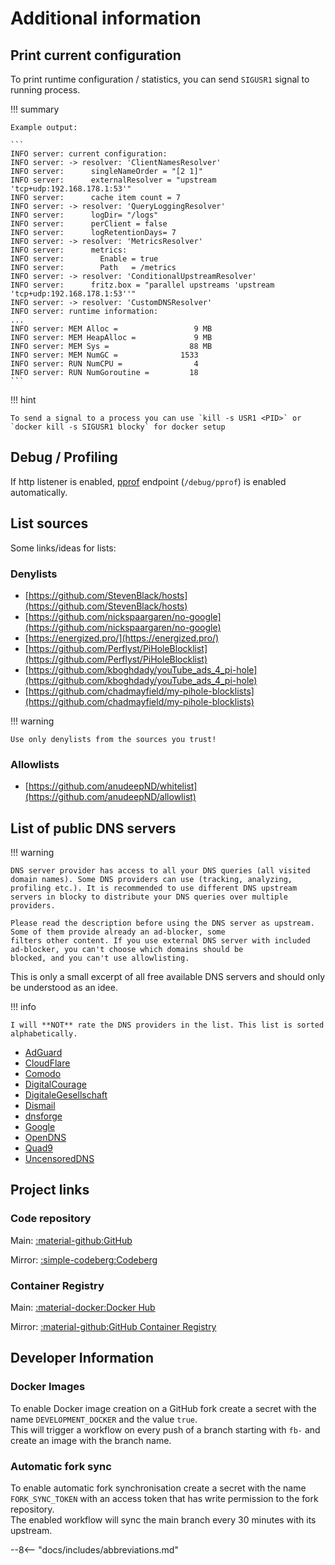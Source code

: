 # Additional information

## Print current configuration

To print runtime configuration / statistics, you can send `SIGUSR1` signal to running process.

!!! summary

    Example output:

    ```
    INFO server: current configuration:
    INFO server: -> resolver: 'ClientNamesResolver'
    INFO server:      singleNameOrder = "[2 1]"
    INFO server:      externalResolver = "upstream 'tcp+udp:192.168.178.1:53'"
    INFO server:      cache item count = 7
    INFO server: -> resolver: 'QueryLoggingResolver'
    INFO server:      logDir= "/logs"
    INFO server:      perClient = false
    INFO server:      logRetentionDays= 7
    INFO server: -> resolver: 'MetricsResolver'
    INFO server:      metrics:
    INFO server:        Enable = true
    INFO server:        Path   = /metrics
    INFO server: -> resolver: 'ConditionalUpstreamResolver'
    INFO server:      fritz.box = "parallel upstreams 'upstream 'tcp+udp:192.168.178.1:53''"
    INFO server: -> resolver: 'CustomDNSResolver'
    INFO server: runtime information:
    ...
    INFO server: MEM Alloc =                 9 MB
    INFO server: MEM HeapAlloc =             9 MB
    INFO server: MEM Sys =                  88 MB
    INFO server: MEM NumGC =              1533
    INFO server: RUN NumCPU =                4
    INFO server: RUN NumGoroutine =         18
    ```

!!! hint

    To send a signal to a process you can use `kill -s USR1 <PID>` or `docker kill -s SIGUSR1 blocky` for docker setup

## Debug / Profiling

If http listener is enabled, [pprof](https://golang.org/pkg/net/http/pprof/) endpoint (`/debug/pprof`) is enabled
automatically.

## List sources

Some links/ideas for lists:

### Denylists

* [https://github.com/StevenBlack/hosts](https://github.com/StevenBlack/hosts)
* [https://github.com/nickspaargaren/no-google](https://github.com/nickspaargaren/no-google)
* [https://energized.pro/](https://energized.pro/)
* [https://github.com/Perflyst/PiHoleBlocklist](https://github.com/Perflyst/PiHoleBlocklist)
* [https://github.com/kboghdady/youTube_ads_4_pi-hole](https://github.com/kboghdady/youTube_ads_4_pi-hole)
* [https://github.com/chadmayfield/my-pihole-blocklists](https://github.com/chadmayfield/my-pihole-blocklists)

!!! warning

    Use only denylists from the sources you trust!

### Allowlists

* [https://github.com/anudeepND/whitelist](https://github.com/anudeepND/allowlist)

## List of public DNS servers

!!! warning

    DNS server provider has access to all your DNS queries (all visited domain names). Some DNS providers can use (tracking, analyzing, profiling etc.). It is recommended to use different DNS upstream servers in blocky to distribute your DNS queries over multiple providers.

    Please read the description before using the DNS server as upstream. Some of them provide already an ad-blocker, some
    filters other content. If you use external DNS server with included ad-blocker, you can't choose which domains should be
    blocked, and you can't use allowlisting.

This is only a small excerpt of all free available DNS servers and should only be understood as an idee.

!!! info

    I will **NOT** rate the DNS providers in the list. This list is sorted alphabetically.

* [AdGuard](https://adguard.com/en/adguard-dns/setup.html)
* [CloudFlare](https://1.1.1.1/)
* [Comodo](https://www.comodo.com/secure-dns/)
* [DigitalCourage](https://digitalcourage.de/support/zensurfreier-dns-server)
* [DigitaleGesellschaft](https://www.digitale-gesellschaft.ch/dns/)
* [Dismail](https://dismail.de/info.html#dns)
* [dnsforge](https://dnsforge.de/)
* [Google](https://developers.google.com/speed/public-dns)
* [OpenDNS](https://www.opendns.com/setupguide/#familyshield)
* [Quad9](https://www.quad9.net/)
* [UncensoredDNS](https://blog.uncensoreddns.org/dns-servers/)

## Project links

### Code repository

Main: [:material-github:GitHub](https://github.com/0xERR0R/blocky)

Mirror: [:simple-codeberg:Codeberg](https://codeberg.org/0xERR0R/blocky)

### Container Registry

Main: [:material-docker:Docker Hub](https://hub.docker.com/r/spx01/blocky)

Mirror: [:material-github:GitHub Container Registry](https://ghcr.io/0xerr0r/blocky)

## Developer Information

### Docker Images

To enable Docker image creation on a GitHub fork create a secret with the name `DEVELOPMENT_DOCKER` and the value `true`.  
This will trigger a workflow on every push of a branch starting with `fb-` and create an image with the branch name.

### Automatic fork sync

To enable automatic fork synchronisation create a secret with the name `FORK_SYNC_TOKEN` with an access token that has write permission to the fork repository.  
The enabled workflow will sync the main branch every 30 minutes with its upstream.

--8<-- "docs/includes/abbreviations.md"
